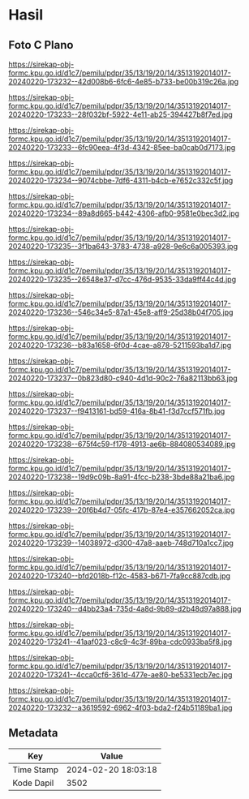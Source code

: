 # Hasil

## Foto C Plano

https://sirekap-obj-formc.kpu.go.id/d1c7/pemilu/pdpr/35/13/19/20/14/3513192014017-20240220-173232--42d008b6-6fc6-4e85-b733-be00b319c26a.jpg

https://sirekap-obj-formc.kpu.go.id/d1c7/pemilu/pdpr/35/13/19/20/14/3513192014017-20240220-173233--28f032bf-5922-4e11-ab25-394427b8f7ed.jpg

https://sirekap-obj-formc.kpu.go.id/d1c7/pemilu/pdpr/35/13/19/20/14/3513192014017-20240220-173233--6fc90eea-4f3d-4342-85ee-ba0cab0d7173.jpg

https://sirekap-obj-formc.kpu.go.id/d1c7/pemilu/pdpr/35/13/19/20/14/3513192014017-20240220-173234--9074cbbe-7df6-4311-b4cb-e7652c332c5f.jpg

https://sirekap-obj-formc.kpu.go.id/d1c7/pemilu/pdpr/35/13/19/20/14/3513192014017-20240220-173234--89a8d665-b442-4306-afb0-9581e0bec3d2.jpg

https://sirekap-obj-formc.kpu.go.id/d1c7/pemilu/pdpr/35/13/19/20/14/3513192014017-20240220-173235--3f1ba643-3783-4738-a928-9e6c6a005393.jpg

https://sirekap-obj-formc.kpu.go.id/d1c7/pemilu/pdpr/35/13/19/20/14/3513192014017-20240220-173235--26548e37-d7cc-476d-9535-33da9ff44c4d.jpg

https://sirekap-obj-formc.kpu.go.id/d1c7/pemilu/pdpr/35/13/19/20/14/3513192014017-20240220-173236--546c34e5-87a1-45e8-aff9-25d38b04f705.jpg

https://sirekap-obj-formc.kpu.go.id/d1c7/pemilu/pdpr/35/13/19/20/14/3513192014017-20240220-173236--b83a1658-6f0d-4cae-a878-5211593ba1d7.jpg

https://sirekap-obj-formc.kpu.go.id/d1c7/pemilu/pdpr/35/13/19/20/14/3513192014017-20240220-173237--0b823d80-c940-4d1d-90c2-76a82113bb63.jpg

https://sirekap-obj-formc.kpu.go.id/d1c7/pemilu/pdpr/35/13/19/20/14/3513192014017-20240220-173237--f9413161-bd59-416a-8b41-f3d7ccf571fb.jpg

https://sirekap-obj-formc.kpu.go.id/d1c7/pemilu/pdpr/35/13/19/20/14/3513192014017-20240220-173238--675f4c59-f178-4913-ae6b-884080534089.jpg

https://sirekap-obj-formc.kpu.go.id/d1c7/pemilu/pdpr/35/13/19/20/14/3513192014017-20240220-173238--19d9c09b-8a91-4fcc-b238-3bde88a21ba6.jpg

https://sirekap-obj-formc.kpu.go.id/d1c7/pemilu/pdpr/35/13/19/20/14/3513192014017-20240220-173239--20f6b4d7-05fc-417b-87e4-e357662052ca.jpg

https://sirekap-obj-formc.kpu.go.id/d1c7/pemilu/pdpr/35/13/19/20/14/3513192014017-20240220-173239--14038972-d300-47a8-aaeb-748d710a1cc7.jpg

https://sirekap-obj-formc.kpu.go.id/d1c7/pemilu/pdpr/35/13/19/20/14/3513192014017-20240220-173240--bfd2018b-f12c-4583-b671-7fa9cc887cdb.jpg

https://sirekap-obj-formc.kpu.go.id/d1c7/pemilu/pdpr/35/13/19/20/14/3513192014017-20240220-173240--d4bb23a4-735d-4a8d-9b89-d2b48d97a888.jpg

https://sirekap-obj-formc.kpu.go.id/d1c7/pemilu/pdpr/35/13/19/20/14/3513192014017-20240220-173241--41aaf023-c8c9-4c3f-89ba-cdc0933ba5f8.jpg

https://sirekap-obj-formc.kpu.go.id/d1c7/pemilu/pdpr/35/13/19/20/14/3513192014017-20240220-173241--4cca0cf6-361d-477e-ae80-be5331ecb7ec.jpg

https://sirekap-obj-formc.kpu.go.id/d1c7/pemilu/pdpr/35/13/19/20/14/3513192014017-20240220-173232--a3619592-6962-4f03-bda2-f24b51189ba1.jpg


## Metadata

| Key        | Value               |
| ---------- | ------------------- |
| Time Stamp | 2024-02-20 18:03:18 |
| Kode Dapil | 3502                |




